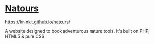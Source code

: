 # <a href="https://kr-nkit.github.io/natours/">Natours</a>

https://kr-nkit.github.io/natours/

A website designed to book adventurous nature tools.
It's built on PHP, HTML5 & pure CSS.
